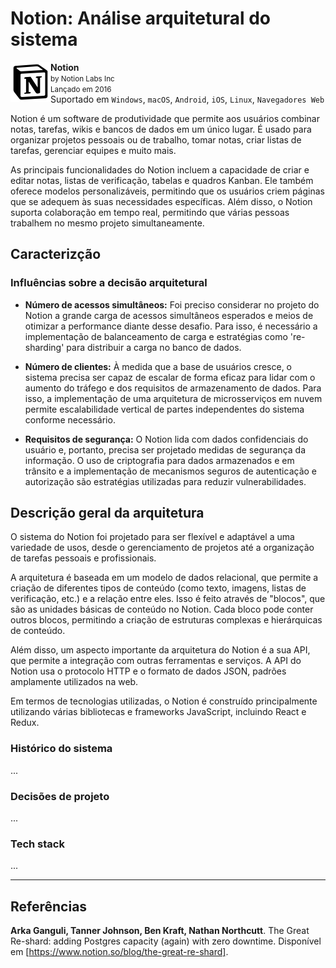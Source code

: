 # Notion: Análise arquitetural do sistema

<img align="left" height="64px" alt="Logo" src="/img/notion_logo.png"/>

**Notion** \
<small>by Notion Labs Inc</small> \
<small>Lançado em 2016 </small> \
Suportado em `Windows`, `macOS`, `Android`, `iOS`, `Linux`, `Navegadores Web`

Notion é um software de produtividade que permite aos usuários combinar notas, tarefas, wikis e bancos de dados em um único lugar. É usado para organizar projetos pessoais ou de trabalho, tomar notas, criar listas de tarefas, gerenciar equipes e muito mais.

As principais funcionalidades do Notion incluem a capacidade de criar e editar notas, listas de verificação, tabelas e quadros Kanban. Ele também oferece modelos personalizáveis, permitindo que os usuários criem páginas que se adequem às suas necessidades específicas. Além disso, o Notion suporta colaboração em tempo real, permitindo que várias pessoas trabalhem no mesmo projeto simultaneamente.

## Caracterizção

### Influências sobre a decisão arquitetural

* **Número de acessos simultâneos:**
  Foi preciso considerar no projeto do Notion a grande carga de acessos simultâneos esperados e meios de otimizar a performance diante desse desafio. Para isso, é necessário a implementação de balanceamento de carga e estratégias como 're-sharding' para distribuir a carga no banco de dados.
  
* **Número de clientes:**
  À medida que a base de usuários cresce, o sistema precisa ser capaz de escalar de forma eficaz para lidar com o aumento do tráfego e dos requisitos de armazenamento de dados. Para isso, a implementação de uma arquitetura de microsserviços em nuvem permite escalabilidade vertical de partes independentes do sistema conforme necessário.
  
* **Requisitos de segurança:**
  O Notion lida com dados confidenciais do usuário e, portanto, precisa ser projetado medidas de segurança da informação. O uso de criptografia para dados armazenados e em trânsito e a implementação de mecanismos seguros de autenticação e autorização são estratégias utilizadas para reduzir vulnerabilidades.


## Descrição geral da arquitetura
O sistema do Notion foi projetado para ser flexível e adaptável a uma variedade de usos, desde o gerenciamento de projetos até a organização de tarefas pessoais e profissionais.

A arquitetura é baseada em um modelo de dados relacional, que permite a criação de diferentes tipos de conteúdo (como texto, imagens, listas de verificação, etc.) e a relação entre eles. Isso é feito através de "blocos", que são as unidades básicas de conteúdo no Notion. Cada bloco pode conter outros blocos, permitindo a criação de estruturas complexas e hierárquicas de conteúdo.

Além disso, um aspecto importante da arquitetura do Notion é a sua API, que permite a integração com outras ferramentas e serviços. A API do Notion usa o protocolo HTTP e o formato de dados JSON, padrões amplamente utilizados na web.

Em termos de tecnologias utilizadas, o Notion é construído principalmente utilizando várias bibliotecas e frameworks JavaScript, incluindo React e Redux.

### Histórico do sistema
...

### Decisões de projeto
...

### Tech stack
...

---

## Referências
**Arka Ganguli, Tanner Johnson, Ben Kraft, Nathan Northcutt**.
The Great Re-shard: adding Postgres capacity (again) with zero downtime. Disponível em [https://www.notion.so/blog/the-great-re-shard].
